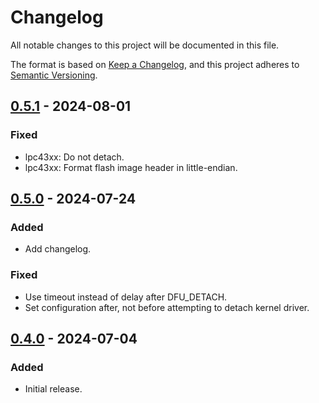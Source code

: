 # Changelog

All notable changes to this project will be documented in this file.

The format is based on [Keep a Changelog](https://keepachangelog.com/en/1.1.0/),
and this project adheres to [Semantic Versioning](https://semver.org/spec/v2.0.0.html).


<!--
## [Unreleased]
-->

## [0.5.1] - 2024-08-01

### Fixed

- lpc43xx: Do not detach.
- lpc43xx: Format flash image header in little-endian.


## [0.5.0] - 2024-07-24

### Added

- Add changelog.

### Fixed

- Use timeout instead of delay after DFU_DETACH.
- Set configuration after, not before attempting to detach kernel driver.


## [0.4.0] - 2024-07-04

### Added

- Initial release.


[Unreleased]: https://github.com/greatscottgadgets/pyfwup/compare/0.5.1...HEAD
[0.5.1]: https://github.com/greatscottgadgets/pyfwup/compare/0.5.0...0.5.1
[0.5.0]: https://github.com/greatscottgadgets/pyfwup/compare/0.4.0...0.5.0
[0.4.0]: https://github.com/greatscottgadgets/pyfwup/releases/tag/0.4.0

